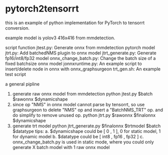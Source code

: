 # pytorch2tensorrt
this is an example of python implementation for PyTorch to tensorrt conversion.

example model is yolov3 416x416 from mmdetection.

script function
  jtest.py:             Generate onnx from mmdetection pytorch model
  jtrt.py:              Add batchedNMS plugin to onnx model
  jtrt_generate.py:     Generate fp16/int8/fp32 model
  onnx_change_batch.py: Change the batch size of a fixed batchsize onnx model
  jonnxruntime.py:      An example script to insert/delete node in onnx with onnx_graphsurgeon
  trt_gen.sh:           An example test script

a general pipline
  1. generate raw onnx model from mmdetection
    python jtest.py $batch $rawonnx $dynamicshape
  2. since op "NMS" in onnx model cannot parse by tensorrt, so use graphsurgeon to delete "NMS" op 
  and insert a "BatchNMS_TRT" op. and do simplify to remove unused op.
    python jtrt.py $rawonnx $finalonnx $dynamicshape
  3. generate trt model 
    python jtrt_generate.py $finalonnx $trtmodel $batch $datatype
tips:
  a. $dynamicshape could be [ 0 , 1 ], 0 for static model, 1 for dynamic model
  b. $datatype could be [ int8 , fp16 , fp32 ]
  c. onnx_change_batch.py is used in static mode, where you could only generate X batch model with 1 raw onnx model
  
